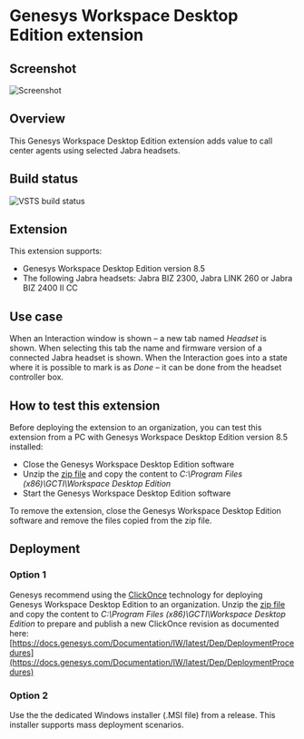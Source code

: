 # Genesys Workspace Desktop Edition extension

## Screenshot
![Screenshot](https://github.com/gnaudio/jabra-end-interaction-extension-for-genesys-workspace-desktop-edition/blob/master/docs/screenshot01.png)

## Overview
This Genesys Workspace Desktop Edition extension adds value to call center agents using selected Jabra headsets. 

## Build status
![VSTS build status](https://gnaudio.visualstudio.com/_apis/public/build/definitions/45495ae2-8252-4d9e-a321-699be9abf508/100/badge)

## Extension
This extension supports:
-	Genesys Workspace Desktop Edition version 8.5
-	The following Jabra headsets: Jabra BIZ 2300, Jabra LINK 260 or Jabra BIZ 2400 II CC

## Use case
When an Interaction window is shown – a new tab named _Headset_ is shown. When selecting this tab the name and firmware version of a connected Jabra headset is shown. When the Interaction goes into a state where it is possible to mark is as _Done_ – it can be done from the headset controller box.

## How to test this extension
Before deploying the extension to an organization, you can test this extension from a PC with Genesys Workspace Desktop Edition version 8.5 installed:
- Close the Genesys Workspace Desktop Edition software
- Unzip the [zip file](https://github.com/gnaudio/jabra-end-interaction-extension-for-genesys-workspace-desktop-edition/releases) and copy the content to _C:\Program Files (x86)\GCTI\Workspace Desktop Edition_
- Start the Genesys Workspace Desktop Edition software

To remove the extension, close the Genesys Workspace Desktop Edition software and remove the files copied from the zip file.

## Deployment
### Option 1
Genesys recommend using the [ClickOnce](https://msdn.microsoft.com/en-us/library/142dbbz4(v=vs.90).aspx) technology for deploying Genesys Workspace Desktop Edition to an organization. Unzip the [zip file](https://github.com/gnaudio/jabra-end-interaction-extension-for-genesys-workspace-desktop-edition/releases) and copy the content to _C:\Program Files (x86)\GCTI\Workspace Desktop Edition_ to prepare and publish a new ClickOnce revision as documented here:
[https://docs.genesys.com/Documentation/IW/latest/Dep/DeploymentProcedures](https://docs.genesys.com/Documentation/IW/latest/Dep/DeploymentProcedures)
### Option 2
Use the the dedicated Windows installer (.MSI file) from a release. This installer supports mass deployment scenarios.

